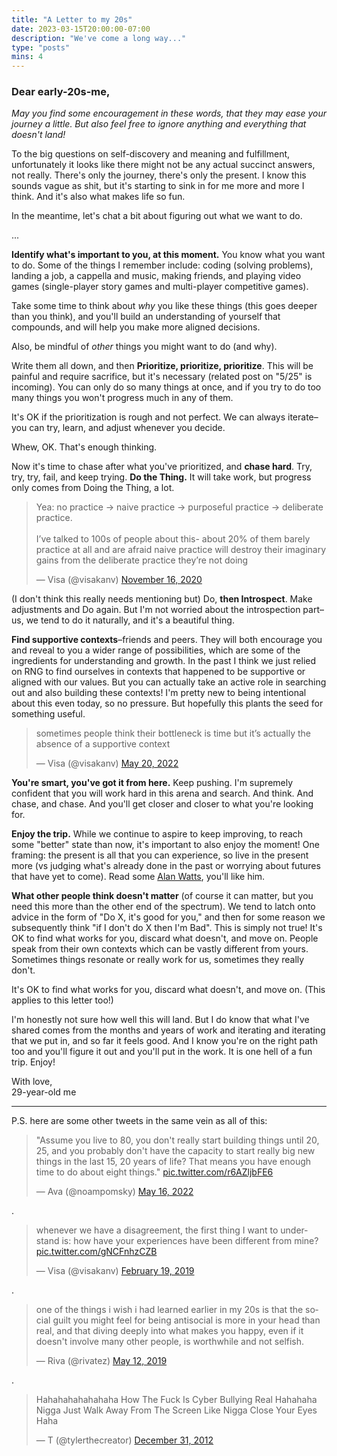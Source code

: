 ```yaml
---
title: "A Letter to my 20s"
date: 2023-03-15T20:00:00-07:00
description: "We've come a long way..."
type: "posts"
mins: 4
---
```


### Dear early-20s-me,

_May you find some encouragement in these words, that they may ease your journey a little. But also feel free to ignore anything and everything that doesn't land!_  

To the big questions on self-discovery and meaning and fulfillment, unfortunately it looks like there might not be any actual succinct answers, not really. There's only the journey, there's only the present. I know this sounds vague as shit, but it's starting to sink in for me more and more I think. And it's also what makes life so fun. 

In the meantime, let's chat a bit about figuring out what we want to do.

...

**Identify what's important to you, at this moment.** You know what you want to do. Some of the things I remember include: coding (solving problems), landing a job, a cappella and music, making friends, and playing video games (single-player story games and multi-player competitive games). 

Take some time to think about _why_ you like these things (this goes deeper than you think), and you'll build an understanding of yourself that compounds, and will help you make more aligned decisions. 

Also, be mindful of _other_ things you might want to do (and why). 

Write them all down, and then **Prioritize, prioritize, prioritize**. This will be painful and require sacrifice, but it's necessary (related post on "5/25" is incoming). You can only do so many things at once, and if you try to do too many things you won't progress much in any of them.

It's OK if the prioritization is rough and not perfect. We can always iterate–you can try, learn, and adjust whenever you decide.

Whew, OK. That's enough thinking.

Now it's time to chase after what you've prioritized, and **chase hard**. Try, try, try, fail, and keep trying. **Do the Thing.** It will take work, but progress only comes from Doing the Thing, a lot.

<blockquote class="twitter-tweet" data-conversation="none"><p lang="en" dir="ltr">Yea: no practice → naive practice → purposeful practice → deliberate practice. <br><br>I’ve talked to 100s of people about this- about 20% of them barely practice at all and are afraid naive practice will destroy their imaginary gains from the deliberate practice they’re not doing</p>&mdash; Visa (@visakanv) <a href="https://twitter.com/visakanv/status/1328478070257315840?ref_src=twsrc%5Etfw">November 16, 2020</a></blockquote> <script async src="https://platform.twitter.com/widgets.js" charset="utf-8"></script>

(I don't think this really needs mentioning but) Do, **then Introspect**. Make adjustments and Do again. But I'm not worried about the introspection part–us, we tend to do it naturally, and it's a beautiful thing.

**Find supportive contexts**–friends and peers. They will both encourage you and reveal to you a wider range of possibilities, which are some of the ingredients for understanding and growth. In the past I think we just relied on RNG to find ourselves in contexts that happened to be supportive or aligned with our values. But you can actually take an active role in searching out and also building these contexts! I'm pretty new to being intentional about this even today, so no pressure. But hopefully this plants the seed for something useful.

<blockquote class="twitter-tweet"><p lang="en" dir="ltr">sometimes people think their bottleneck is time but it’s actually the absence of a supportive context</p>&mdash; Visa (@visakanv) <a href="https://twitter.com/visakanv/status/1527658417044656128?ref_src=twsrc%5Etfw">May 20, 2022</a></blockquote> <script async src="https://platform.twitter.com/widgets.js" charset="utf-8"></script>

**You're smart, you've got it from here.** Keep pushing. I'm supremely confident that you will work hard in this arena and search. And think. And chase, and chase. And you'll get closer and closer to what you're looking for.

**Enjoy the trip.** While we continue to aspire to keep improving, to reach some "better" state than now, it's important to also enjoy the moment! One framing: the present is all that you can experience, so live in the present more (vs judging what's already done in the past or worrying about futures that have yet to come). Read some [Alan Watts](https://www.goodreads.com/review/show/3325901975), you'll like him.

**What other people think doesn't matter** (of course it can matter, but you need this more than the other end of the spectrum). We tend to latch onto advice in the form of "Do X, it's good for you," and then for some reason we subsequently think "if I don't do X then I'm Bad". This is simply not true! It's OK to find what works for you, discard what doesn't, and move on. People speak from their own contexts which can be vastly different from yours. Sometimes things resonate or really work for us, sometimes they really don't.

It's OK to find what works for you, discard what doesn't, and move on. (This applies to this letter too!)

I'm honestly not sure how well this will land. But I do know that what I've shared comes from the months and years of work and iterating and iterating that we put in, and so far it feels good. And I know you're on the right path too and you'll figure it out and you'll put in the work. It is one hell of a fun trip. Enjoy!

With love,  
29-year-old me

<hr>

P.S. here are some other tweets in the same vein as all of this:

<blockquote class="twitter-tweet"><p lang="en" dir="ltr">&quot;Assume you live to 80, you don&#39;t really start building things until 20, 25, and you probably don&#39;t have the capacity to start really big new things in the last 15, 20 years of life? That means you have enough time to do about eight things.&quot; <a href="https://t.co/r6AZljbFE6">pic.twitter.com/r6AZljbFE6</a></p>&mdash; Ava (@noampomsky) <a href="https://twitter.com/noampomsky/status/1526241427021189121?ref_src=twsrc%5Etfw">May 16, 2022</a></blockquote> <script async src="https://platform.twitter.com/widgets.js" charset="utf-8"></script>

.

<blockquote class="twitter-tweet"><p lang="en" dir="ltr">whenever we have a disagreement, the first thing I want to understand is: how have your experiences have been different from mine? <a href="https://t.co/gNCFnhzCZB">pic.twitter.com/gNCFnhzCZB</a></p>&mdash; Visa (@visakanv) <a href="https://twitter.com/visakanv/status/1097772276022370304?ref_src=twsrc%5Etfw">February 19, 2019</a></blockquote> <script async src="https://platform.twitter.com/widgets.js" charset="utf-8"></script>

.

<blockquote class="twitter-tweet"><p lang="en" dir="ltr">one of the things i wish i had learned earlier in my 20s is that the social guilt you might feel for being antisocial is more in your head than real, and that diving deeply into what makes you happy, even if it doesn&#39;t involve many other people, is worthwhile and not selfish.</p>&mdash; Riva (@rivatez) <a href="https://twitter.com/rivatez/status/1127431807442358272?ref_src=twsrc%5Etfw">May 12, 2019</a></blockquote> <script async src="https://platform.twitter.com/widgets.js" charset="utf-8"></script>

.

<blockquote class="twitter-tweet"><p lang="en" dir="ltr">Hahahahahahahaha How The Fuck Is Cyber Bullying Real Hahahaha Nigga Just Walk Away From The Screen Like Nigga Close Your Eyes Haha</p>&mdash; T (@tylerthecreator) <a href="https://twitter.com/tylerthecreator/status/285670822264307712?ref_src=twsrc%5Etfw">December 31, 2012</a></blockquote> <script async src="https://platform.twitter.com/widgets.js" charset="utf-8"></script>

